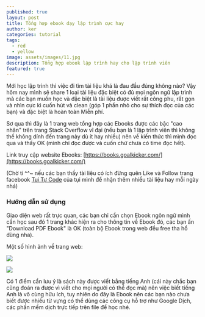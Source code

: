 ```yaml
---
published: true
layout: post
title: Tổng hợp ebook dạy lập trình cực hay
author: ker
categories: tutorial
tags:
  - red
  - yellow
image: assets/images/11.jpg
description: Tổng hợp ebook lập trình hay cho lập trình viên
featured: true
---
```

Mới học lập trình thì việc đi tìm tài liệu khá là đau đầu đúng không nào? Vậy hôm nay mình sẽ share 1 loại tài liệu đặc biệt có đủ mọi ngôn ngữ lập trình mà các bạn muốn học và đặc biệt là tài liệu được viết rất công phu, rất gọn và nhìn cực kì cuốn hút và clean (góp 1 phần nhỏ cho sự thích đọc của các bạn) và đặc biệt là hoàn toàn Miễn phí.

Sơ qua thì đây là 1 trang web tổng hợp các Ebooks được các bậc "cao nhân" trên trang Stack Overflow vĩ đại (nếu bạn là 1 lập trình viên thì không thể không dính đến trang này dù ít hay nhiều) nên về kiến thức thì mình đọc qua và thấy OK (mình chỉ đọc được và cuốn chứ chưa có time đọc hết).

Link truy cập website Ebooks: [https://books.goalkicker.com/](https://books.goalkicker.com/)

(Chờ tí ^^~ nếu các bạn thấy tài liệu có ích đừng quên Like và Follow trang facebook [Tui Tự Code](https://www.facebook.com/shareAboutIT/) của tụi mình để nhận thêm nhiều tài liệu hay mỗi ngày nhá)

### Hướng dẫn sử dụng
Giao diện web rất trực quan, các bạn chỉ cần chọn Ebook ngôn ngữ mình cần học sau đó 1 trang khác hiện ra cho thông tin về Ebook đó, các bạn ấn "Download PDF Ebook" là OK (toàn bộ Ebook trong web đều free tha hồ dùng nha).

Một số hình ảnh về trang web:

![](https://4.bp.blogspot.com/-BB7oO13Zsnk/XFgB45OuztI/AAAAAAAAAXA/o3Z_3PAKxkEGv_G6Wc_o3REEE208pwlCQCK4BGAYYCw/s320/webcode1.PNG)

![](https://2.bp.blogspot.com/-dizb_fjogxU/XFgCbGWj3sI/AAAAAAAAAXM/BPO_Z8Pzi_4OZkzu2DHMUKn-RPmdvwRRQCK4BGAYYCw/s320/webcode2.PNG)

Có 1 điểm cần lưu ý là sách này được viết bằng tiếng Anh (cái này chắc bạn cũng đoán ra được vì viết cho mọi người có thể đọc mà) nên việc biết tiếng Anh là vô cùng hữu ích, tuy nhiên do đây là Ebook nên các bạn nào chưa biết được nhiều từ vựng có thể dùng các công cụ hỗ trợ như Google Dịch, các phần mềm dịch trực tiếp trên file để học nhé.
